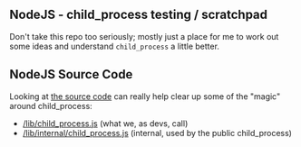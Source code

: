 ## NodeJS - child_process testing / scratchpad
Don't take this repo too seriously; mostly just a place for me to work out some ideas and understand `child_process` a little better.

## NodeJS Source Code
Looking at [the source code](https://github.com/nodejs/node) can really help clear up some of the "magic" around child_process:

 - [/lib/child_process.js](https://github.com/nodejs/node/blob/v14.15.0/lib/child_process.js) (what we, as devs, call)
 - [/lib/internal/child_process.js](https://github.com/nodejs/node/blob/v14.15.0/lib/internal/child_process.js) (internal, used by the public child_process)